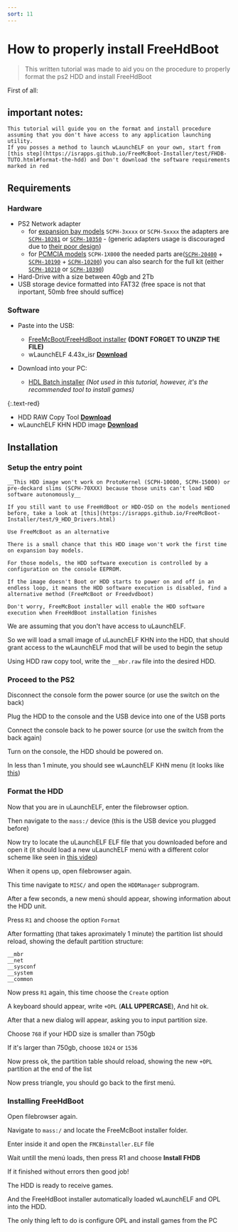 ```yaml
---
sort: 11
---
```


# How to properly install FreeHdBoot 

> This written tutorial was made to aid you on the procedure to properly format the ps2 HDD and install FreeHdBoot

First of all: 

## important notes:
```note
This tutorial will guide you on the format and install procedure assuming that you don't have access to any application launching utility.
If you posses a method to launch wLaunchELF on your own, start from [this step](https://israpps.github.io/FreeMcBoot-Installer/test/FHDB-TUTO.html#format-the-hdd) and Don't download the software requirements marked in red
```
## Requirements

### Hardware

- PS2 Network adapter 
  + for [expansion bay models](https://upload.wikimedia.org/wikipedia/commons/thumb/c/c3/PS2-Fat-Console-Back.jpg/1920px-PS2-Fat-Console-Back.jpg) `SCPH-3xxxx` or `SCPH-5xxxx` the adapters are [`SCPH-10281`](https://www.picclickimg.com/DLkAAOSwcCljAj5f/Sony-PlayStation-2-PS2-Network-Adapter-SCPH-10281.jpg) or [`SCPH-10350`](https://1.bp.blogspot.com/-fcSqrbFqwTc/YSyGFUhDyMI/AAAAAAAAh0Q/B8nFeTbNO_YofSe2c2YcwH6F94hOBkkIACLcBGAsYHQ/s2048/PS2%2BSCPH%2B30004%2BR%2B%25282%2529%2BRed2.jpg) - (generic adapters usage is discouraged due to [their poor design](https://github.com/ps2dev/ps2sdk/issues/49))
  + for [PCMCIA models](https://media.karousell.com/media/photos/products/2021/7/1/looking_for_ps2_fat_pc_card_sl_1625155573_cbef2ae8_progressive.jpg) `SCPH-1X000` the needed parts are([`SCPH-20400`](https://i.ebayimg.com/images/g/1yIAAOSw3txiZ5hY/s-l500.jpg) + [`SCPH-10190`](https://i.ebayimg.com/images/g/K3AAAOSwsGFdWkC7/s-l400.jpg) + [`SCPH-10200`](https://auctions.c.yimg.jp/images.auctions.yahoo.co.jp/image/dr000/auc0410/users/3/6/4/5/no0123a-img900x1200-1540094399ub3feh3827.jpg)) you can also search for the full kit (either [`SCPH-10210`](https://encrypted-tbn0.gstatic.com/images?q=tbn:ANd9GcT_vQK8vOaYRPKnXD_YVgvTMzejPte4Hh5YVg-r76MGNHKiBgjdT0t717mCk69d5EIXp8Q&usqp=CAU) or [`SCPH-10390`](https://rr2000.cwaboard.co.uk/gallery/albums/userpics/10001/normal_27768-scph10390.jpg))
- Hard-Drive with a size between 40gb and 2Tb
- USB storage device formatted into FAT32 (free space is not that inportant, 50mb free should suffice)

### Software
- Paste into the USB:
  - [FreeMcBoot/FreeHdBoot installer](./8_Downloads.html) **(DONT FORGET TO UNZIP THE FILE)**
  - wLaunchELF 4.43x_isr [__Download__](https://github.com/israpps/wLaunchELF_ISR/releases/download/latest/BOOT.ELF)

- Download into your PC:
  - [HDL Batch installer](https://www.psx-place.com/resources/hdl-batch-installer.1173/) _(Not used in this tutorial, however, it's the recommended tool to install games)_

{:.text-red}
  - HDD RAW Copy Tool [__Download__](https://hddguru.com/software/HDD-Raw-Copy-Tool/)
  - wLaunchELF KHN HDD image [__Download__](https://github.com/israpps/FreeMcBoot-Installer/raw/gh-pages/__mbr.raw)


## Installation

### Setup the entry point

```note
__This HDD image won't work on ProtoKernel (SCPH-10000, SCPH-15000) or pre-deckard slims (SCPH-70XXX) because those units can't load HDD software autonomously__

If you still want to use FreeHdBoot or HDD-OSD on the models mentioned before, take a look at [this](https://israpps.github.io/FreeMcBoot-Installer/test/9_HDD_Drivers.html)

Use FreeMcBoot as an alternative
```



```warning
There is a small chance that this HDD image won't work the first time on expansion bay models.

For those models, the HDD software execution is controlled by a configuration on the console EEPROM.

If the image doesn't Boot or HDD starts to power on and off in an endless loop, it means the HDD software execution is disabled, find a alternative method (FreeMcBoot or Freedvdboot)

Don't worry, FreeMcBoot installer will enable the HDD software execution when FreeHdBoot installation finishes
```


We are assuming that you don't have access to uLaunchELF.

So we will load a small image of uLaunchELF KHN into the HDD, that should grant access to the wLaunchELF mod that will be used to begin the setup

Using HDD raw copy tool, write the `__mbr.raw` file into the desired HDD.


### Proceed to the PS2

Disconnect the console form the power source (or use the switch on the back)

Plug the HDD to the console and the USB device into one of the USB ports

Connect the console back to he power source (or use the switch from the back again)

Turn on the console, the HDD should be powered on.

In less than 1 minute, you should see wLaunchELF KHN menu (it looks like [this](https://i.ibb.co/j3tPjFD/ule.png))

### Format the HDD

Now that you are in uLaunchELF, enter the filebrowser option.

Then navigate to the `mass:/` device (this is the USB device you plugged before)

Now try to locate the uLaunchELF ELF file that you downloaded before and open it (it should load a new uLaunchELF menú with a different color scheme like seen in [this video](https://youtu.be/AjPm9Pv8jd4))

When it opens up, open filebrowser again.

This time navigate to `MISC/` and open the `HDDManager` subprogram.

After a few seconds, a new menú should appear, showing information about the HDD unit.

Press `R1` and choose the option `Format`

After formatting (that takes aproximately 1 minute) the partition list should reload, showing the default partition structure:

```console
__mbr
__net
__sysconf
__system
__common
```

Now press `R1` again, this time choose the `Create` option

A keyboard should appear, write `+OPL` (__ALL UPPERCASE__), And hit ok.

After that a new dialog will appear, asking you to input partition size.

Choose `768` if your HDD size is smaller than 750gb

If it's larger than 750gb, choose `1024` or `1536` 

Now press ok, the partition table should reload, showing the new `+OPL` partition at the end of the list


Now press triangle, you should go back to the first menú.

### Installing FreeHdBoot

Open filebrowser again.

Navigate to `mass:/` and locate the FreeMcBoot installer folder.

Enter inside it and open the `FMCBinstaller.ELF` file

Wait untill the menú loads, then press R1 and choose __Install FHDB__

If it finished without errors then good job!

The HDD is ready to receive games.

And the FreeHdBoot installer automatically loaded wLaunchELF and OPL into the HDD.

The only thing left to do is configure OPL and install games from the PC

